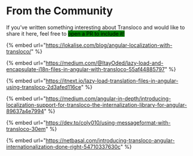 # From the Community

If you’ve written something interesting about Transloco and would like to share it here, feel free to <mark style="background-color:green;">open a PR to include it!</mark>

{% embed url="https://lokalise.com/blog/angular-localization-with-transloco/" %}

{% embed url="https://medium.com/@ItayOded/lazy-load-and-encapsulate-i18n-files-in-angular-with-transloco-55af44885797" %}

{% embed url="https://itnext.io/lazy-load-translation-files-in-angular-using-transloco-2d3afed116ce" %}

{% embed url="https://medium.com/angular-in-depth/introducing-localization-support-for-transloco-the-internalization-library-for-angular-89637a4e7994" %}

{% embed url="https://dev.to/coly010/using-messageformat-with-transloco-30em" %}

{% embed url="https://netbasal.com/introducing-transloco-angular-internationalization-done-right-54710337630c" %}

